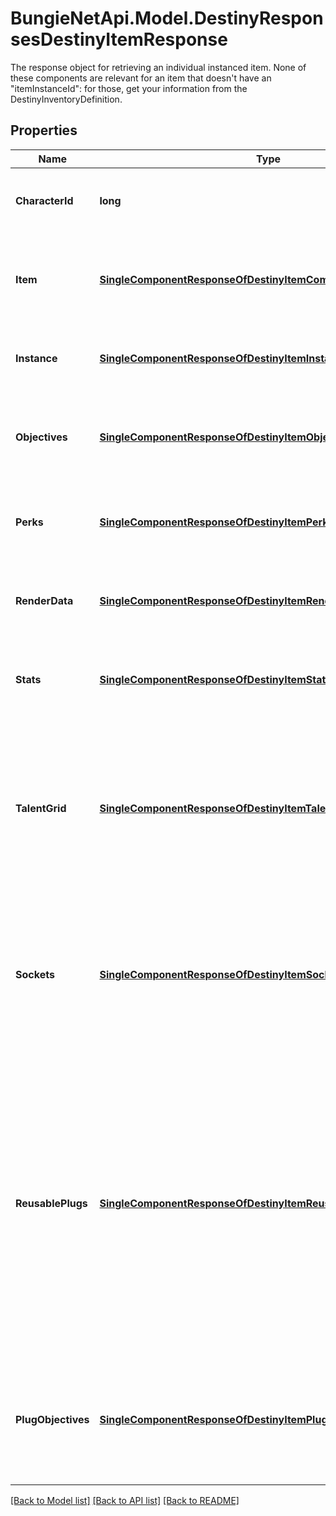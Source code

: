 # BungieNetApi.Model.DestinyResponsesDestinyItemResponse
The response object for retrieving an individual instanced item. None of these components are relevant for an item that doesn't have an \"itemInstanceId\": for those, get your information from the DestinyInventoryDefinition.
## Properties

Name | Type | Description | Notes
------------ | ------------- | ------------- | -------------
**CharacterId** | **long** | If the item is on a character, this will return the ID of the character that is holding the item. | [optional] 
**Item** | [**SingleComponentResponseOfDestinyItemComponent**](SingleComponentResponseOfDestinyItemComponent.md) | Common data for the item relevant to its non-instanced properties.  COMPONENT TYPE: ItemCommonData | [optional] 
**Instance** | [**SingleComponentResponseOfDestinyItemInstanceComponent**](SingleComponentResponseOfDestinyItemInstanceComponent.md) | Basic instance data for the item.  COMPONENT TYPE: ItemInstances | [optional] 
**Objectives** | [**SingleComponentResponseOfDestinyItemObjectivesComponent**](SingleComponentResponseOfDestinyItemObjectivesComponent.md) | Information specifically about the item&#39;s objectives.  COMPONENT TYPE: ItemObjectives | [optional] 
**Perks** | [**SingleComponentResponseOfDestinyItemPerksComponent**](SingleComponentResponseOfDestinyItemPerksComponent.md) | Information specifically about the perks currently active on the item.  COMPONENT TYPE: ItemPerks | [optional] 
**RenderData** | [**SingleComponentResponseOfDestinyItemRenderComponent**](SingleComponentResponseOfDestinyItemRenderComponent.md) | Information about how to render the item in 3D.  COMPONENT TYPE: ItemRenderData | [optional] 
**Stats** | [**SingleComponentResponseOfDestinyItemStatsComponent**](SingleComponentResponseOfDestinyItemStatsComponent.md) | Information about the computed stats of the item: power, defense, etc...  COMPONENT TYPE: ItemStats | [optional] 
**TalentGrid** | [**SingleComponentResponseOfDestinyItemTalentGridComponent**](SingleComponentResponseOfDestinyItemTalentGridComponent.md) | Information about the talent grid attached to the item. Talent nodes can provide a variety of benefits and abilities, and in Destiny 2 are used almost exclusively for the character&#39;s \&quot;Builds\&quot;.  COMPONENT TYPE: ItemTalentGrids | [optional] 
**Sockets** | [**SingleComponentResponseOfDestinyItemSocketsComponent**](SingleComponentResponseOfDestinyItemSocketsComponent.md) | Information about the sockets of the item: which are currently active, what potential sockets you could have and the stats/abilities/perks you can gain from them.  COMPONENT TYPE: ItemSockets | [optional] 
**ReusablePlugs** | [**SingleComponentResponseOfDestinyItemReusablePlugsComponent**](SingleComponentResponseOfDestinyItemReusablePlugsComponent.md) | Information about the Reusable Plugs for sockets on an item. These are plugs that you can insert into the given socket regardless of if you actually own an instance of that plug: they are logic-driven plugs rather than inventory-driven.   These may need to be combined with Plug Set component data to get a full picture of available plugs on a given socket.   COMPONENT TYPE: ItemReusablePlugs | [optional] 
**PlugObjectives** | [**SingleComponentResponseOfDestinyItemPlugObjectivesComponent**](SingleComponentResponseOfDestinyItemPlugObjectivesComponent.md) | Information about objectives on Plugs for a given item. See the component&#39;s documentation for more info.  COMPONENT TYPE: ItemPlugObjectives | [optional] 

[[Back to Model list]](../README.md#documentation-for-models) [[Back to API list]](../README.md#documentation-for-api-endpoints) [[Back to README]](../README.md)

